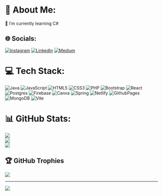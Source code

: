 # 💫 About Me:
🌱 I’m currently learning C#


## 🌐 Socials:
[![Instagram](https://img.shields.io/badge/Instagram-%23E4405F.svg?logo=Instagram&logoColor=white)](https://instagram.com/kodmood) [![LinkedIn](https://img.shields.io/badge/LinkedIn-%230077B5.svg?logo=linkedin&logoColor=white)](https://linkedin.com/in/nurvural) [![Medium](https://img.shields.io/badge/Medium-12100E?logo=medium&logoColor=white)](https://medium.com/@nurvural) 

# 💻 Tech Stack:
![Java](https://img.shields.io/badge/java-%23ED8B00.svg?style=for-the-badge&logo=openjdk&logoColor=white) ![JavaScript](https://img.shields.io/badge/javascript-%23323330.svg?style=for-the-badge&logo=javascript&logoColor=%23F7DF1E) ![HTML5](https://img.shields.io/badge/html5-%23E34F26.svg?style=for-the-badge&logo=html5&logoColor=white) ![CSS3](https://img.shields.io/badge/css3-%231572B6.svg?style=for-the-badge&logo=css3&logoColor=white) ![PHP](https://img.shields.io/badge/php-%23777BB4.svg?style=for-the-badge&logo=php&logoColor=white) ![Bootstrap](https://img.shields.io/badge/bootstrap-%238511FA.svg?style=for-the-badge&logo=bootstrap&logoColor=white) ![React](https://img.shields.io/badge/react-%2320232a.svg?style=for-the-badge&logo=react&logoColor=%2361DAFB) ![Postgres](https://img.shields.io/badge/postgres-%23316192.svg?style=for-the-badge&logo=postgresql&logoColor=white) ![Firebase](https://img.shields.io/badge/Firebase-039BE5?style=for-the-badge&logo=Firebase&logoColor=white) ![Canva](https://img.shields.io/badge/Canva-%2300C4CC.svg?style=for-the-badge&logo=Canva&logoColor=white) ![Spring](https://img.shields.io/badge/spring-%236DB33F.svg?style=for-the-badge&logo=spring&logoColor=white) ![Netlify](https://img.shields.io/badge/netlify-%23000000.svg?style=for-the-badge&logo=netlify&logoColor=#00C7B7) ![GithubPages](https://img.shields.io/badge/github%20pages-121013?style=for-the-badge&logo=github&logoColor=white) ![MongoDB](https://img.shields.io/badge/MongoDB-%234ea94b.svg?style=for-the-badge&logo=mongodb&logoColor=white) ![Vite](https://img.shields.io/badge/vite-%23646CFF.svg?style=for-the-badge&logo=vite&logoColor=white)
# 📊 GitHub Stats:
![](https://github-readme-stats.vercel.app/api?username=Nurvural&theme=jolly&hide_border=false&include_all_commits=false&count_private=false)<br/>
![](https://github-readme-streak-stats.herokuapp.com/?user=Nurvural&theme=jolly&hide_border=false)<br/>
![](https://github-readme-stats.vercel.app/api/top-langs/?username=Nurvural&theme=jolly&hide_border=false&include_all_commits=false&count_private=false&layout=compact)

## 🏆 GitHub Trophies
![](https://github-profile-trophy.vercel.app/?username=Nurvural&theme=radical&no-frame=false&no-bg=true&margin-w=4)

---
[![](https://visitcount.itsvg.in/api?id=Nurvural&icon=0&color=0)](https://visitcount.itsvg.in)

<!-- Proudly created with GPRM ( https://gprm.itsvg.in ) -->
